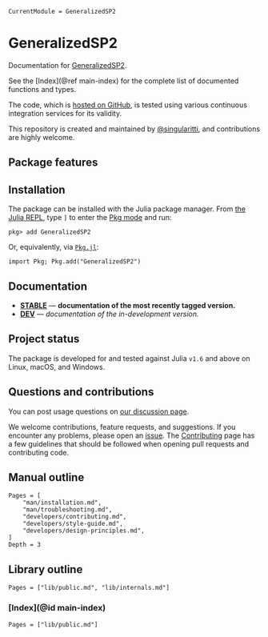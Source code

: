 ```@meta
CurrentModule = GeneralizedSP2
```

# GeneralizedSP2

Documentation for [GeneralizedSP2](https://github.com/singularitti/GeneralizedSP2.jl).

See the [Index](@ref main-index) for the complete list of documented functions
and types.

The code, which is [hosted on GitHub](https://github.com/singularitti/GeneralizedSP2.jl), is tested
using various continuous integration services for its validity.

This repository is created and maintained by
[@singularitti](https://github.com/singularitti), and contributions are highly welcome.

## Package features



## Installation

The package can be installed with the Julia package manager.
From [the Julia REPL](https://docs.julialang.org/en/v1/stdlib/REPL/), type `]` to enter
the [Pkg mode](https://docs.julialang.org/en/v1/stdlib/REPL/#Pkg-mode) and run:

```julia-repl
pkg> add GeneralizedSP2
```

Or, equivalently, via [`Pkg.jl`](https://pkgdocs.julialang.org/v1/):

```@repl
import Pkg; Pkg.add("GeneralizedSP2")
```

## Documentation

- [**STABLE**](https://singularitti.github.io/GeneralizedSP2.jl/stable) — **documentation of the most recently tagged version.**
- [**DEV**](https://singularitti.github.io/GeneralizedSP2.jl/dev) — _documentation of the in-development version._

## Project status

The package is developed for and tested against Julia `v1.6` and above on Linux, macOS, and
Windows.

## Questions and contributions

You can post usage questions on
[our discussion page](https://github.com/singularitti/GeneralizedSP2.jl/discussions).

We welcome contributions, feature requests, and suggestions. If you encounter any problems,
please open an [issue](https://github.com/singularitti/GeneralizedSP2.jl/issues).
The [Contributing](@ref) page has
a few guidelines that should be followed when opening pull requests and contributing code.

## Manual outline

```@contents
Pages = [
    "man/installation.md",
    "man/troubleshooting.md",
    "developers/contributing.md",
    "developers/style-guide.md",
    "developers/design-principles.md",
]
Depth = 3
```

## Library outline

```@contents
Pages = ["lib/public.md", "lib/internals.md"]
```

### [Index](@id main-index)

```@index
Pages = ["lib/public.md"]
```
